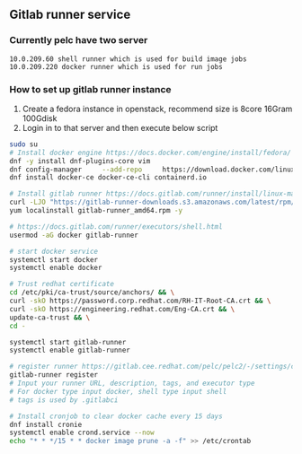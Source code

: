 ## Gitlab runner service

### Currently pelc have two server 
```text
10.0.209.60 shell runner which is used for build image jobs
10.0.209.220 docker runner which is used for run jobs
```


### How to set up gitlab runner instance
1. Create a fedora instance in openstack, recommend size is 8core 16Gram 100Gdisk 
2. Login in to that server and then execute below script 
```bash
sudo su
# Install docker engine https://docs.docker.com/engine/install/fedora/
dnf -y install dnf-plugins-core vim
dnf config-manager     --add-repo     https://download.docker.com/linux/fedora/docker-ce.repo
dnf install docker-ce docker-ce-cli containerd.io

# Install gitlab runner https://docs.gitlab.com/runner/install/linux-manually.html
curl -LJO "https://gitlab-runner-downloads.s3.amazonaws.com/latest/rpm/gitlab-runner_amd64.rpm"
yum localinstall gitlab-runner_amd64.rpm -y

# https://docs.gitlab.com/runner/executors/shell.html
usermod -aG docker gitlab-runner

# start docker service 
systemctl start docker
systemctl enable docker

# Trust redhat certificate
cd /etc/pki/ca-trust/source/anchors/ && \
curl -skO https://password.corp.redhat.com/RH-IT-Root-CA.crt && \
curl -skO https://engineering.redhat.com/Eng-CA.crt && \
update-ca-trust && \
cd -

systemctl start gitlab-runner
systemctl enable gitlab-runner

# register runner https://gitlab.cee.redhat.com/pelc/pelc2/-/settings/ci_cd
gitlab-runner register
# Input your runner URL, description, tags, and executor type
# For docker type input docker, shell type input shell
# tags is used by .gitlabci

# Install cronjob to clear docker cache every 15 days
dnf install cronie
systemctl enable crond.service --now
echo "* * */15 * * docker image prune -a -f" >> /etc/crontab
```
